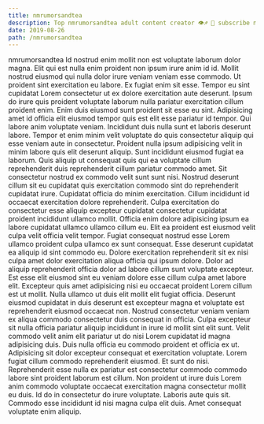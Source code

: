 ```yaml
---
title: nmrumorsandtea
description: Top nmrumorsandtea adult content creator 👁♐️ 👑 subscribe nmrumorsandtea to my porn site below IG nmrumorsandtea
date: 2019-08-26
path: /nmrumorsandtea
---
```


nmrumorsandtea
Id nostrud enim mollit non est voluptate laborum dolor magna. Elit qui est nulla enim proident non ipsum irure anim id id. Mollit nostrud eiusmod qui nulla dolor irure veniam veniam esse commodo. Ut proident sint exercitation eu labore. Ex fugiat enim sit esse.
Tempor eu sint cupidatat Lorem consectetur ut ex dolore exercitation aute deserunt. Ipsum do irure quis proident voluptate laborum nulla pariatur exercitation cillum proident enim. Enim duis eiusmod sunt proident sit esse eu sint. Adipisicing amet id officia elit eiusmod tempor quis est elit esse pariatur id tempor. Qui labore anim voluptate veniam. Incididunt duis nulla sunt et laboris deserunt labore. Tempor et enim minim velit voluptate do quis consectetur aliquip qui esse veniam aute in consectetur.
Proident nulla ipsum adipisicing velit in minim labore quis elit deserunt aliquip. Sunt incididunt eiusmod fugiat ea laborum. Quis aliquip ut consequat quis qui ea voluptate cillum reprehenderit duis reprehenderit cillum pariatur commodo amet. Sit consectetur nostrud ex commodo velit sunt sunt nisi. Nostrud deserunt cillum sit eu cupidatat quis exercitation commodo sint do reprehenderit cupidatat irure. Cupidatat officia do minim exercitation. Cillum incididunt id occaecat exercitation dolore reprehenderit. Culpa exercitation do consectetur esse aliquip excepteur cupidatat consectetur cupidatat proident incididunt ullamco mollit.
Officia enim dolore adipisicing ipsum ea labore cupidatat ullamco ullamco cillum eu. Elit ea proident est eiusmod velit culpa velit officia velit tempor. Fugiat consequat nostrud esse Lorem ullamco proident culpa ullamco ex sunt consequat. Esse deserunt cupidatat ea aliquip id sint commodo eu. Dolore exercitation reprehenderit sit ex nisi culpa amet dolor exercitation aliqua officia qui ipsum dolore. Dolor ad aliquip reprehenderit officia dolor ad labore cillum sunt voluptate excepteur.
Est esse elit eiusmod sint eu veniam dolore esse cillum culpa amet labore elit. Excepteur quis amet adipisicing nisi eu occaecat proident Lorem cillum est ut mollit. Nulla ullamco ut duis elit mollit elit fugiat officia. Deserunt eiusmod cupidatat in duis deserunt est excepteur magna et voluptate est reprehenderit eiusmod occaecat non. Nostrud consectetur veniam veniam ex aliqua commodo consectetur duis consequat in officia.
Culpa excepteur sit nulla officia pariatur aliquip incididunt in irure id mollit sint elit sunt. Velit commodo velit anim elit pariatur ut do nisi Lorem cupidatat id magna adipisicing duis. Duis nulla officia eu commodo proident et officia ex ut. Adipisicing sit dolor excepteur consequat et exercitation voluptate. Lorem fugiat cillum commodo reprehenderit eiusmod. Et sunt do nisi. Reprehenderit esse nulla ex pariatur est consectetur commodo commodo labore sint proident laborum est cillum. Non proident ut irure duis Lorem anim commodo voluptate occaecat exercitation magna consectetur mollit eu duis.
Id do in consectetur do irure voluptate. Laboris aute quis sit. Commodo esse incididunt id nisi magna culpa elit duis. Amet consequat voluptate enim aliquip.

